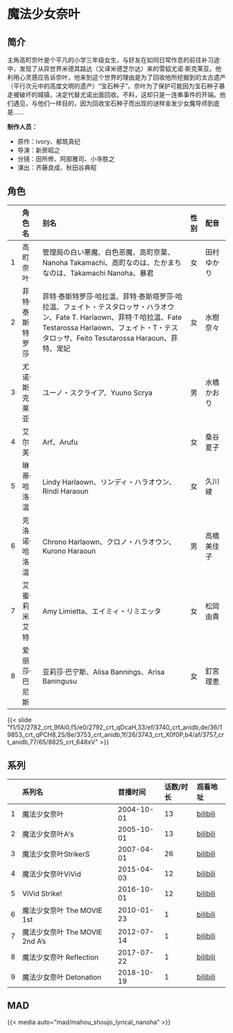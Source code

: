 # 魔法少女奈叶


## 简介

主角高町奈叶是个平凡的小学三年级女生，与好友在如同日常作息的前往补习途中，发现了从异世界米德其路达（又译米德芝尔达）来的雪貂尤诺·斯克莱亚。他利用心灵感应告诉奈叶，他来到这个世界的理由是为了回收他所挖掘到的太古遗产（平行次元中的高度文明的遗产）“宝石种子”。奈叶为了保护可能因为宝石种子暴走被破坏的城镇，决定代替尤诺出面回收。不料，这却只是一连串事件的开端。他们遇见，与他们一样目的，因为回收宝石种子而出现的谜样金发少女魔导师到底是……



**制作人员：**
- 原作：ivory、都筑真纪
- 导演：新房昭之
- 分镜：田所修、阿部雅司、小寺胜之
- 演出：齐藤良成、秋田谷典昭

## 角色

|     |   角色名   |   别名  | 性别 |  配音  |
|:--- |:------  |:----      |:---  |:--   |
| 1 | 高町奈叶 | 管理局の白い悪魔、白色恶魔、高町奈葉、Nanoha Takamachi、高町なのは、たかまち なのは、Takamachi Nanoha、暴君 | 女 | 田村ゆかり |
| 2 | 菲特·泰斯特罗莎 | 菲特·泰斯特罗莎·哈拉温、菲特·泰斯塔罗莎·哈拉温、フェイト・テスタロッサ・ハラオウン、Fate T. Harlaown、菲特·T·哈拉温、Fate Testarossa Harlaown、フェイト・T・テスタロッサ、Feito Tesutarossa Haraoun、菲特、宠妃 | 女 | 水樹奈々 |
| 3 | 尤诺·斯克莱亚 | ユーノ・スクライア、Yuuno Scrya | 男 | 水橋かおり |
| 4 | 艾尔芙 | Arf、Arufu | 女 | 桑谷夏子 |
| 5 | 琳蒂·哈洛温 | Lindy Harlaown、リンディ・ハラオウン、Rindi Haraoun | 女 | 久川綾 |
| 6 | 克洛诺·哈洛温 | Chrono Harlaown、クロノ・ハラオウン、Kurono Haraoun | 男 | 高橋美佳子 |
| 7 | 艾蜜·莉米艾特 | Amy Limietta、エイミィ・リミエッタ | 女 | 松岡由貴 |
| 8 | 爱丽莎·巴尼斯 | 亚莉莎·巴宁斯、Alisa Bannings、Arisa Baningusu | 女 | 釘宮理恵 |

{{< slide "f1/52/2782_crt_9fAi0,f5/e0/2792_crt_qDcaH,33/ef/3740_crt_anidb,de/36/19853_crt_qPCH8,25/8e/3753_crt_anidb,1f/26/3743_crt_X0f0P,b4/af/3757_crt_anidb,77/65/8825_crt_648xV" >}}

## 系列

|     | 系列名                      | 首播时间       | 话数/时长 | 观看地址                                                       |
|:----|:-------------------------|:-----------|:------|:-----------------------------------------------------------|
| 1   | 魔法少女奈叶                   | 2004-10-01 | 13    | [bilibili](https://www.bilibili.com/bangumi/play/ep28677)  |
| 2   | 魔法少女奈叶A's                | 2005-10-01 | 13    | [bilibili](https://www.bilibili.com/video/BV17x41147fP)    |
| 3   | 魔法少女奈叶StrikerS           | 2007-04-01 | 26    | [bilibili](https://www.bilibili.com/video/BV1ds411S7jp)    |
| 4   | 魔法少女奈叶ViVid              | 2015-04-03 | 12    | [bilibili](https://www.bilibili.com/bangumi/play/ss1538)   |
| 5   | ViVid Strike!            | 2016-10-01 | 12    | [bilibili](https://www.bilibili.com/bangumi/play/ss5514)   |
| 6   | 魔法少女奈叶 The MOVIE 1st     | 2010-01-23 | 1     | [bilibili](https://www.bilibili.com/video/BV1Gx411w7h3)    |
| 7   | 魔法少女奈叶 The MOVIE 2nd A’s | 2012-07-14 | 1     | [bilibili](https://www.bilibili.com/bangumi/play/ss3795)   |
| 8   | 魔法少女奈叶 Reflection        | 2017-07-22 | 1     | [bilibili](https://www.bilibili.com/video/BV1AW411T7eP)    |
| 9   | 魔法少女奈叶 Detonation        | 2018-10-19 | 1     | [bilibili](https://www.bilibili.com/video/BV1Zy4y1b7r2?t=6057.0) |

## MAD

{{< media  auto="mad/mahou_shoujo_lyrical_nanoha"  >}}


